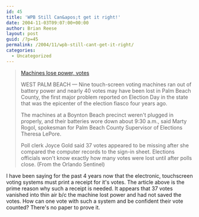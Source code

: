 ```yaml
---
id: 45
title: 'WPB Still Can&apos;t get it right!'
date: 2004-11-03T09:07:00+00:00
author: Brian Reese
layout: post
guid: /?p=45
permalink: /2004/11/wpb-still-cant-get-it-right/
categories:
  - Uncategorized
---
```

> [Machines lose power, votes](http://www.orlandosentinel.com/news/local/state/orl-locstbriefs03110304nov03,1,4017374.story?coll=orl-home-headlines)
> 
> WEST PALM BEACH &#8212; Nine touch-screen voting machines ran out of battery power and nearly 40 votes may have been lost in Palm Beach County, the first major problem reported on Election Day in the state that was the epicenter of the election fiasco four years ago.
> 
> The machines at a Boynton Beach precinct weren&apos;t plugged in properly, and their batteries wore down about 9:30 a.m., said Marty Rogol, spokesman for Palm Beach County Supervisor of Elections Theresa LePore.
> 
> Poll clerk Joyce Gold said 37 votes appeared to be missing after she compared the computer records to the sign-in sheet. Elections officials won&apos;t know exactly how many votes were lost until after polls close. (From the Orlando Sentinel) 

I have been saying for the past 4 years now that the electronic, touchscreen voting systems must print a receipt for it&apos;s votes. The article above is the prime reason why such a receipt is needed. It appears that 37 votes vanished into thin air b/c the machine lost power and had not saved the votes. How can one vote with such a system and be confident their vote counted? There&apos;s no paper to prove it.